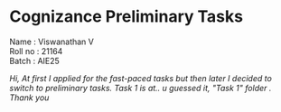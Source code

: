 # Cognizance Preliminary Tasks

Name : Viswanathan V <br>
Roll no : 21164 <br>
Batch : AIE25 <br>

*Hi, At first I applied for the fast-paced tasks but then later I decided to switch to preliminary tasks. Task 1 is at.. u guessed it, "Task 1" folder . Thank you*
